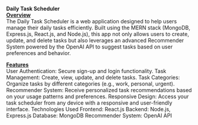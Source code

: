 <b> Daily Task Scheduler </b> <br>
<u><b> Overview </b> </u> <br>
The Daily Task Scheduler is a web application designed to help users manage their daily tasks efficiently. Built using the MERN stack (MongoDB, Express.js, React.js, and Node.js), this app not only allows users to create, update, and delete tasks but also leverages an advanced Recommender System powered by the OpenAI API to suggest tasks based on user preferences and behavior.

<u><b> Features </b> </u> <br>
User Authentication: Secure sign-up and login functionality.
Task Management: Create, view, update, and delete tasks.
Task Categories: Organize tasks by different categories (e.g., work, personal, urgent).
Recommender System: Receive personalized task recommendations based on your usage patterns and preferences.
Responsive Design: Access your task scheduler from any device with a responsive and user-friendly interface.
Technologies Used
Frontend: React.js
Backend: Node.js, Express.js
Database: MongoDB
Recommender System: OpenAI API
